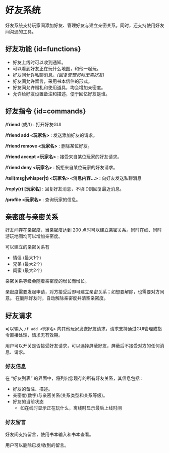 # 好友系统

好友系统支持玩家间添加好友、管理好友与建立亲密关系。同时，还支持使用好友间沟通的工具。

## 好友功能 {id=functions}

- 好友上线时可以收到通知。
- 可以看到好友正在玩什么地图，和他一起玩。
- 好友间允许私聊消息。_(回复管理员时无需好友)_
- 好友间允许留言，采用书本信件的形式。
- 好友间允许赠礼和使用道具，均会增加亲密度。
- 允许给好友设置备注和描述，便于回忆好友是谁。

## 好友指令 {id=commands}

**/friend** (或/f)
: 打开好友GUI

**/friend add <玩家名>**
: 发送添加好友的请求。

**/friend remove <玩家名>**
: 删除某位好友。

**/friend accept <玩家名>**
: 接受来自某位玩家的好友请求。

**/friend deny <玩家名>**
: 婉拒来自某位玩家的好友请求。

**/tell(msg|whisper|t) <玩家名> <消息内容...>**
: 向好友发送私聊消息

**/reply(r) [玩家名]**
: 回复好友消息，不填ID则回复最近消息。

**/profile <玩家名>**
: 查询玩家的信息。

## 亲密度与亲密关系

好友间存在亲密度，当亲密度达到 200 点时可以建立亲密关系。同时在线、同时游玩地图均可以增加亲密度。

可以建立的亲密关系有
- 情侣 (最大1个)
- 兄弟 (最大2个)
- 闺蜜 (最大2个)

亲密关系等级会随着亲密度的增长而增长。

亲密度需要发起申请，对方接受后即可建立亲密关系；如想要解除，也需要对方同意。
在删除好友时，自动解除亲密度并清空亲密度。

## 好友请求

可以输入 `/f add <玩家名>` 向其他玩家发送好友请求，请求支持通过GUI管理或指令直接处理，请求无有效期。

用户可以开关是否接受好友请求，可以选择屏蔽好友，屏蔽后不接受对方的任何消息、请求。

### 好友信息

在 “好友列表” 的界面中，将列出您现存的所有好友关系，其信息包括：
- 好友的备注、描述。
- 亲密度(数字)与亲密关系(关系类型和关系等级)。
- 好友的当前状态
    - 如在线时显示正在玩什么，离线时显示最后上线时间

### 好友留言

好友间支持留言，使用书本输入和书本查看。

用户可以删除已发/收到的留言。


